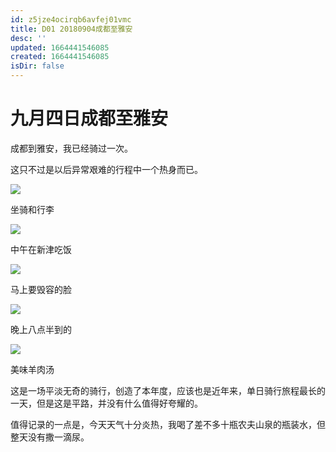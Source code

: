 ```yaml
---
id: z5jze4ocirqb6avfej01vmc
title: D01 20180904成都至雅安
desc: ''
updated: 1664441546085
created: 1664441546085
isDir: false
---
```

# 九月四日成都至雅安

成都到雅安，我已经骑过一次。

这只不过是以后异常艰难的行程中一个热身而已。

![](https://ridemypic.oss-cn-chengdu.aliyuncs.com/rideimg/2616645-5ab2704bf40917ad.jpg)

坐骑和行李

![](https://ridemypic.oss-cn-chengdu.aliyuncs.com/rideimg/2616645-6439de277ab82ca6.jpg)  

中午在新津吃饭

![](https://ridemypic.oss-cn-chengdu.aliyuncs.com/rideimg/2616645-a05e9c60626f3b06.jpg)  

马上要毁容的脸

![](https://ridemypic.oss-cn-chengdu.aliyuncs.com/rideimg/2616645-6e2d61c9046558be.jpg)  

晚上八点半到的

![](https://ridemypic.oss-cn-chengdu.aliyuncs.com/rideimg/2616645-87c742887b800d7b.jpg)  

美味羊肉汤

这是一场平淡无奇的骑行，创造了本年度，应该也是近年来，单日骑行旅程最长的一天，但是这是平路，并没有什么值得好夸耀的。

值得记录的一点是，今天天气十分炎热，我喝了差不多十瓶农夫山泉的瓶装水，但整天没有撒一滴尿。
